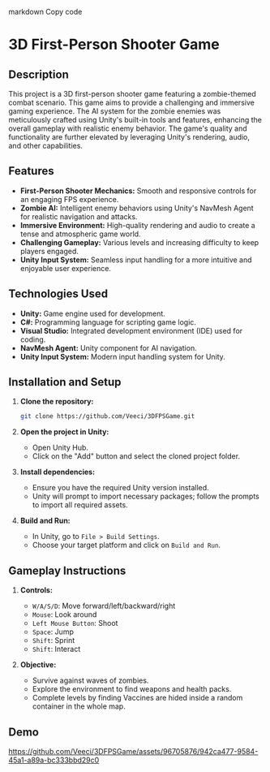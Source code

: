 markdown
Copy code
# 3D First-Person Shooter Game

## Description

This project is a 3D first-person shooter game featuring a zombie-themed combat scenario. This game aims to provide a challenging and immersive gaming experience. The AI system for the zombie enemies was meticulously crafted using Unity's built-in tools and features, enhancing the overall gameplay with realistic enemy behavior. The game's quality and functionality are further elevated by leveraging Unity's rendering, audio, and other capabilities.

## Features

- **First-Person Shooter Mechanics:** Smooth and responsive controls for an engaging FPS experience.
- **Zombie AI:** Intelligent enemy behaviors using Unity's NavMesh Agent for realistic navigation and attacks.
- **Immersive Environment:** High-quality rendering and audio to create a tense and atmospheric game world.
- **Challenging Gameplay:** Various levels and increasing difficulty to keep players engaged.
- **Unity Input System:** Seamless input handling for a more intuitive and enjoyable user experience.

## Technologies Used

- **Unity:** Game engine used for development.
- **C#:** Programming language for scripting game logic.
- **Visual Studio:** Integrated development environment (IDE) used for coding.
- **NavMesh Agent:** Unity component for AI navigation.
- **Unity Input System:** Modern input handling system for Unity.

## Installation and Setup

1. **Clone the repository:**
    ```bash
    git clone https://github.com/Veeci/3DFPSGame.git
    ```

2. **Open the project in Unity:**
    - Open Unity Hub.
    - Click on the "Add" button and select the cloned project folder.

3. **Install dependencies:**
    - Ensure you have the required Unity version installed.
    - Unity will prompt to import necessary packages; follow the prompts to import all required assets.

4. **Build and Run:**
    - In Unity, go to `File > Build Settings`.
    - Choose your target platform and click on `Build and Run`.

## Gameplay Instructions

1. **Controls:**
    - `W/A/S/D`: Move forward/left/backward/right
    - `Mouse`: Look around
    - `Left Mouse Button`: Shoot
    - `Space`: Jump
    - `Shift`: Sprint
    - `Shift`: Interact

2. **Objective:**
    - Survive against waves of zombies.
    - Explore the environment to find weapons and health packs.
    - Complete levels by finding Vaccines are hided inside a random container in the whole map.

## Demo

https://github.com/Veeci/3DFPSGame/assets/96705876/942ca477-9584-45a1-a89a-bc333bbd29c0



